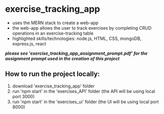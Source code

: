 <h1>exercise_tracking_app</h1>
<ul>
  <li>uses the MERN stack to create a web-app </li>
  <li>the web-app allows the user to track exercises by completing CRUD operations in an exercise-tracking table</li>
  <li>highlighted skills/technologies: node.js, HTML, CSS, mongoDB, express.js, react</li>
</ul>
 <em><b>please see 'exercise_tracking_app_assignment_prompt.pdf' for the assignment prompt used in the creation of this project</em></b>
<br>
<h2>How to run the project locally:</h2>
  <ol>
  <li>download 'exercise_tracking_app' folder</li>
  <li>run 'npm start' in the 'exercises_API' folder (the API will be using local port 3000)</li>
  <li>run 'npm start' in the 'exercises_ui' folder (the UI will be using local port 8000)</li>
  </ol>
